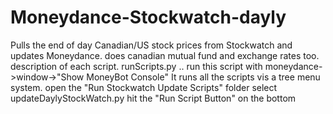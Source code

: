 # Moneydance-Stockwatch-dayly
Pulls the end of day Canadian/US stock prices from Stockwatch and updates Moneydance. 
does canadian mutual fund and exchange rates too. 
description of each script.
runScripts.py .. run this script with moneydance->window->"Show MoneyBot Console"
It runs all the scripts vis a tree menu system.
open the "Run Stockwatch Update Scripts" folder
select updateDaylyStockWatch.py
hit the "Run Script Button" on the bottom

